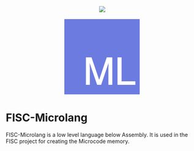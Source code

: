 <p align="center"><img src="design/resources/logo/fisc-microlang-logo-resized.png"></p>
<p align="center"><img src="design/resources/logo/microlang-logo.png"></p>

# FISC-Microlang
FISC-Microlang is a low level language below Assembly. It is used in the FISC project for creating the Microcode memory.
